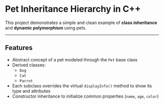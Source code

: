# Pet Inheritance Hierarchy in C++

This project demonstrates a simple and clean example of **class inheritance** and **dynamic polymorphism** using pets.

---

## Features

- Abstract concept of a pet modeled through the `Pet` base class
- Derived classes:
  - `Dog`
  - `Cat`
  - `Parrot`
- Each subclass overrides the virtual `displayInfo()` method to show its type and attributes
- Constructor inheritance to initialize common properties (`name`, `age`, `color`)
